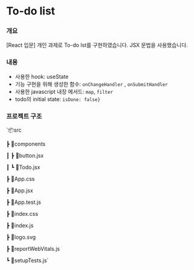 # To-do list


### 개요
[React 입문] 개인 과제로 To-do lst를 구현하였습니다. JSX 문법을 사용했습니다.


### 내용
- 사용한 hook: useState
- 기능 구현을 위해 생성한 함수: `onChangeHandler` , `onSubmitHandler`
- 사용한 javascript 내장 메서드: `map`, `filter`
- todo의 initial state: `isDone: false}`


### 프로젝트 구조
`📦src

 ┣ 📂components
 
 ┃ ┣ 📜button.jsx
 
 ┃ ┗ 📜Todo.jsx
 
 ┣ 📜App.css
 
 ┣ 📜App.jsx
 
 ┣ 📜App.test.js
 
 ┣ 📜index.css
 
 ┣ 📜index.js
 
 ┣ 📜logo.svg
 
 ┣ 📜reportWebVitals.js
 
 ┗ 📜setupTests.js`
